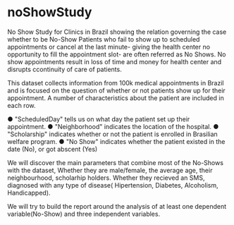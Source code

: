 # noShowStudy
No Show Study for Clinics in Brazil showing the relation governing the case whether to be No-Show
Patients who fail to show up to scheduled appointments or cancel at the last minute- giving the health center no opportunity to fill the appointment slot- are often referred as No Shows. No show appointments result in loss of time and money for health center and disrupts ccontinuity of care of patients.

This dataset collects information from 100k medical appointments in Brazil and is focused on the question of whether or not patients show up for their appointment. A number of characteristics about the patient are included in each row.

● "ScheduledDay" tells us on what day the patient set up their appointment.
● "Neighborhood" indicates the location of the hospital.
● "Scholarship" indicates whether or not the patient is enrolled in Brasilian welfare program.
● "No Show" indicates whether the patient existed in the date (No), or got abscent (Yes)


We will discover the main parameters that combine most of the No-Shows with the dataset, Whether they are male/female, the average age, their neighbourhood, scholarhip holders. Whether they recieved an SMS, diagnosed with any type of disease( Hipertension, Diabetes, Alcoholism, Handicapped).

We will try to build the report around the analysis of at least one dependent variable(No-Show) and three independent variables.
